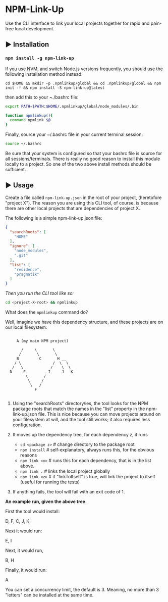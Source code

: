 # NPM-Link-Up

Use the CLI interface to link your local projects together for rapid and pain-free local
development.


## &#9658; Installation

### ```npm install -g npm-link-up```

If you use NVM, and switch Node.js versions frequently, you should use the following
installation method instead:

```cd $HOME && mkdir -p .npmlinkup/global && cd .npmlinkup/global && npm init -f && npm install -S npm-link-up@latest```

then add this to your ~./bashrc file:

```bash
export PATH=$PATH:$HOME/.npmlinkup/global/node_modules/.bin

function npmlinkup(){
  command npmlink $@
}
```

Finally, source your ~/.bashrc file in your current terminal session:

```bash
source ~/.bashrc 
```


Be sure that your system is configured so that your bashrc file is source for all sessions/terminals.
There is really no good reason to install this module locally to a project.
So one of the two above install methods should be sufficient.


## &#9658; Usage

Create a file called ```npm-link-up.json``` in the root of your project, (heretofore "project X"). The reason
you are using this CLI tool, of course, is because there are other local projects that
are dependencies of project X.

The following is a simple npm-link-up.json file:

```json
{
  "searchRoots": [   
    "HOME"
  ],
  "ignore": [
    "node_modules",
    ".git"
  ],
  "list": [
    "residence",
    "pragmatik"
  ]
}
```


_Then you run the CLI tool like so:_

```bash
cd <project-X-root> && npmlinkup
```


What does the ```npmlinkup``` command do?

Well, imagine we have this dependency structure, and these projects are on our local filesystem:

```

     A (my main NPM project)

       /     \       \
      /       \       \
     B         C       H __
    / \              /  \  \
   /   \            /    \  \
  D     E          I     J   K
         \       /
          \     /
           \   / 
             F 
             
```             


1. Using the "searchRoots" directory/ies, the tool looks for the NPM package roots that match 
the names in the "list" property in the npm-link-up.json file. This is nice because you can move projects around
on your filesystem at will, and the tool still works; it also requires less configuration.

2. It moves up the dependency tree, for each dependency z, it runs

    *  ```cd <package z>```     # change directory to the package root
    *  ```npm install```        # self-explanatory, always runs this, for the obvious reasons
    *  ```npm link <x>```       # runs this for each dependency, that is in the list above.
    *  ```npm link .```         # links the local project globally
    *  ```npm link <z>```       # if "linkToItself" is true, will link the project to itself (useful for running the tests)

3. If anything fails, the tool will fail with an exit code of 1.


**An example run, given the above tree.**

First the tool would install:

D, F, C, J, K 

Next it would run:

E, I

Next, it would run,

B, H

Finally, it would run:

A


You can set a concurrency limit, the default is 3. Meaning, no more than 3 "letters" 
can be installed at the same time.






